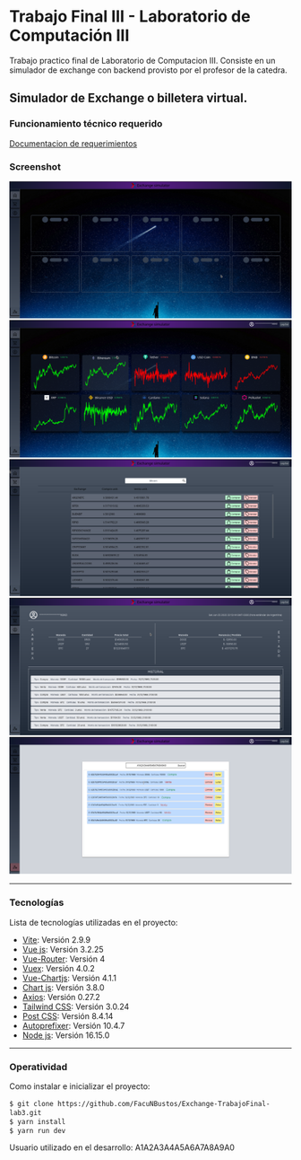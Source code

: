 # Trabajo Final III - Laboratorio de Computación III

Trabajo practico final de Laboratorio de Computacion III. Consiste en un simulador de exchange con backend provisto por el profesor de la catedra.

## Simulador de Exchange o  billetera virtual.

### Funcionamiento técnico requerido

[Documentacion de requerimientos](https://docs.google.com/document/d/1UPcZnIubOcbx4_MhT0IkPoYo4yog4XFAQyYtLPwY9wY/edit?usp=sharing)

### Screenshot

![](./github_src/5.png)
![](./github_src/1.png)
![](./github_src/2.png)
![](./github_src/3.png)
![](./github_src/4.png)

***
### Tecnologías

Lista de tecnologías utilizadas en el proyecto:

* [Vite](https://vitejs.dev/): Versión 2.9.9 
* [Vue js](https://vuejs.org/): Versión 3.2.25 
* [Vue-Router](https://router.vuejs.org/): Versión 4 
* [Vuex](https://vuex.vuejs.org/): Versión 4.0.2 
* [Vue-Chartjs](https://vue-chartjs.org/): Versión 4.1.1 
* [Chart js](https://vue-chartjs.org/): Versión 3.8.0 
* [Axios](https://axios-http.com/docs/intro): Versión 0.27.2 
* [Tailwind CSS](https://tailwindcss.com/): Versión 3.0.24 
* [Post CSS](https://postcss.org/): Versión 8.4.14 
* [Autoprefixer](https://github.com/postcss/autoprefixer): Versión 10.4.7 
* [Node js](https://nodejs.org/es/): Versión 16.15.0

***
### Operatividad

Como instalar e inicializar el proyecto:
```
$ git clone https://github.com/FacuNBustos/Exchange-TrabajoFinal-lab3.git
$ yarn install
$ yarn run dev
```

Usuario utilizado en el desarrollo: A1A2A3A4A5A6A7A8A9A0

